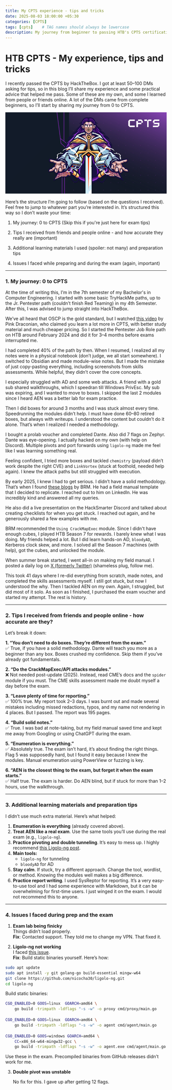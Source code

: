 ```yaml
---
title: My CPTS experience - tips and tricks 
date: 2025-08-03 18:00:00 +05:30
categories: [CPTS]
tags: [cpts]    # TAG names should always be lowercase
description: My journey from beginner to passing HTB's CPTS certification, with practical exam tips and lessons learned.
---
```


# HTB CPTS - My experience, tips and tricks

I recently passed the CPTS by HackTheBox. I got at least 50–100 DMs asking for tips, so in this blog I’ll share my experience and some practical advice that helped me pass. Some of these are my own, and some I learned from people or friends online. A lot of the DMs came from complete beginners, so I’ll start by sharing my journey from 0 to CPTS.

![](/assets/images/CPTS/cover.png)

Here’s the structure I’m going to follow (based on the questions I received). Feel free to jump to whatever part you’re interested in. It’s structured this way so I don’t waste your time:

1. My journey: 0 to CPTS (Skip this if you're just here for exam tips)

2. Tips I received from friends and people online - and how accurate they really are (important)

3. Additional learning materials I used (spoiler: not many) and preparation tips

4. Issues I faced while preparing and during the exam (again, important)

---

### 1. My journey: 0 to CPTS

At the time of writing this, I’m in the 7th semester of my Bachelor's in Computer Engineering. I started with some basic TryHackMe paths, up to the Jr. Pentester path (couldn’t finish Red Teaming) in my 4th Semester. After this, I was advised to jump straight into HackTheBox.

We’ve all heard that OSCP is the gold standard, but I watched [this video](https://www.youtube.com/watch?v=-5s2R0Mldgw) by Pink Draconian, who claimed you learn a lot more in CPTS, with better study material and much cheaper pricing. So I started the Pentester Job Role path on HTB around February 2024 and did it for 3–4 months before exams interrupted me.

I had completed 40% of the path by then. When I resumed, I realized all my notes were in a physical notebook (don’t judge, we all start somewhere). I switched to Obsidian and made module-wise notes. But I made the mistake of just copy-pasting everything, including screenshots from skills assessments. While helpful, they didn’t cover the core concepts.

I especially struggled with AD and some web attacks. A friend with a gold sub shared walkthroughs, which I speedran till Windows PrivEsc. My sub was expiring, and I wanted to move to boxes. I skipped the last 2 modules since I heard AEN was a better lab for exam practice.

Then I did boxes for around 3 months and I was stuck almost every time. Speedrunning the modules didn’t help. I must have done 60–80 retired boxes, but always with writeups. I understood the content but couldn’t do it alone. That’s when I realized I needed a methodology.

I bought a prolab voucher and completed Dante. Also did 7 flags on Zephyr. Dante was eye-opening. I actually hacked on my own (with help on Discord). Multiple pivots and port forwards using `ligolo-ng` made me feel like I was learning something real.

Feeling confident, I tried more boxes and tackled `chemistry` (payload didn’t work despite the right CVE) and `LinkVortex` (stuck at foothold, needed help again). I knew the attack paths but still struggled with execution.

By early 2025, I knew I had to get serious. I didn’t have a solid methodology. That’s when I found [these blogs](https://www.brunorochamoura.com/tags/cpts-%EF%B8%8F/) by BRM. He had a field manual template that I decided to replicate. I reached out to him on LinkedIn. He was incredibly kind and answered all my queries.

He also did a live presentation on the HackSmarter Discord and talked about creating checklists for when you get stuck. I reached out again, and he generously shared a few examples with me.

BRM recommended the `Using CrackMapExec` module. Since I didn't have enough cubes, I played HTB Season 7 for rewards. I barely knew what I was doing. My friends helped a lot. But I did learn hands-on AD, `bloodyAD`, Kerberos clock skew, and more. I solved all the Season 7 machines (with help), got the cubes, and unlocked the module.

When summer break started, I went all-in on making my field manual. I posted a daily log on [X (formerly Twitter)](https://x.com/Yassh_twts) (shameless plug, follow me).

This took 41 days where I re-did everything from scratch, made notes, and completed the skills assessments myself. I still got stuck, but now I understood the why. Then I tackled AEN on my own. Again, I struggled, but did most of it solo. As soon as I finished, I purchased the exam voucher and started my attempt. The rest is history.

---

### 2. Tips I received from friends and people online - how accurate are they?

Let’s break it down:

**1. “You don’t need to do boxes. They’re different from the exam.”**  
✅ True, if you have a solid methodology. Dante will teach you more as a beginner than any box. Boxes crushed my confidence. Skip them if you’ve already got fundamentals.

**2. “Do the CrackMapExec/API attacks modules.”**  
❌ Not needed post-update (2025). Instead, read CME’s docs and the `spider` module if you must. The CME skills assessment made me doubt myself a day before the exam.

**3. “Leave plenty of time for reporting.”**  
✅ 100% true. My report took 2–3 days. I was burnt out and made several mistakes including missed redactions, typos, and my name not rendering in 4 places. But I passed. The report was 195 pages.

**4. “Build solid notes.”**  
✅ True. I was bad at note-taking, but my field manual saved time and kept me away from Googling or using ChatGPT during the exam.

**5. “Enumeration is everything.”**  
✅ Absolutely true. The exam isn’t hard, it’s about finding the right things. Flag 5 was supposedly hard, but I found it easy because I knew the modules. Manual enumeration using PowerView or fuzzing is key.

**6. “AEN is the closest thing to the exam, but forget it when the exam starts.”**  
✅ Half true. The exam is harder. Do AEN blind, but if stuck for more than 1–2 hours, use the walkthrough.

---

### 3. Additional learning materials and preparation tips

I didn’t use much extra material. Here’s what helped:

1. **Enumeration is everything** (already covered above).
2. **Treat AEN like a real exam**. Use the same tools you’ll use during the real exam (e.g., `ligolo-ng`).
3. **Practice pivoting and double tunneling**. It’s easy to mess up. I highly recommend [this Ligolo-ng post](https://arth0s.medium.com/ligolo-ng-pivoting-reverse-shells-and-file-transfers-6bfb54593fa5).
4. **Main tools:**
   - `ligolo-ng` for tunneling
   - `bloodyAD` for AD
5. **Stay calm**. If stuck, try a different approach. Change the tool, wordlist, or method. Knowing the modules well makes a big difference.
6. **Practice report writing**. I used SysReptor for reporting. It’s a very easy-to-use tool and I had some experience with Markdown, but it can be overwhelming for first-time users. I just winged it on the exam. I would not recommend this to anyone.

---

### 4. Issues I faced during prep and the exam

1. **Exam lab being finicky**  
   Things didn’t load properly.  
   **Fix**: Contacted support. They told me to change my VPN. That fixed it.

2. **Ligolo-ng not working**  
   I faced [this issue](https://github.com/nicocha30/ligolo-ng/issues/125).  
   **Fix**: Build static binaries yourself. Here’s how:

```bash
sudo apt update
sudo apt install -y git golang-go build-essential mingw-w64
git clone https://github.com/nicocha30/ligolo-ng.git
cd ligolo-ng
````

Build static binaries:

```bash
CGO_ENABLED=0 GOOS=linux  GOARCH=amd64 \
    go build -trimpath -ldflags "-s -w" -o proxy cmd/proxy/main.go

CGO_ENABLED=0 GOOS=linux  GOARCH=amd64 \
    go build -trimpath -ldflags "-s -w" -o agent cmd/agent/main.go

CGO_ENABLED=0 GOOS=windows GOARCH=amd64 \
    CC=x86_64-w64-mingw32-gcc \
    go build -trimpath -ldflags "-s -w" -o agent.exe cmd/agent/main.go
```

Use these in the exam. Precompiled binaries from GitHub releases didn’t work for me.

3. **Double pivot was unstable**
   
   No fix for this. I gave up after getting 12 flags.
